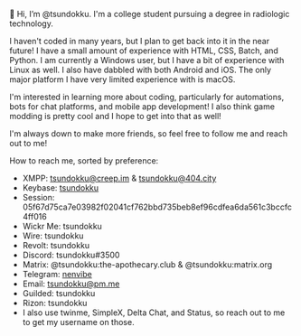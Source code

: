 👋 Hi, I’m @tsundokku. I'm a college student pursuing a degree in radiologic technology.

I haven't coded in many years, but I plan to get back into it in the near future! I have a small amount of experience with HTML, CSS, Batch, and Python. I am currently a Windows user, but I have a bit of experience with Linux as well. I also have dabbled with both Android and iOS. The only major platform I have very limited experience with is macOS.

I'm interested in learning more about coding, particularly for automations, bots for chat platforms, and mobile app development! I also think game modding is pretty cool and I hope to get into that as well!

I'm always down to make more friends, so feel free to follow me and reach out to me!

How to reach me, sorted by preference:
- XMPP: tsundokku@creep.im & tsundokku@404.city
- Keybase: [tsundokku](https://keybase.io/tsundokku)
- Session: 05f67d75ca7e03982f02041cf762bbd735beb8ef96cdfea6da561c3bccfc4ff016
- Wickr Me: tsundokku
- Wire: tsundokku
- Revolt: tsundokku
- Discord: tsundokku#3500
- Matrix: @tsundokku:the-apothecary.club & @tsundokku:matrix.org
- Telegram: [nenvibe](https://t.me/nenvibe)
- Email: tsundokku@pm.me
- Guilded: tsundokku
- Rizon: tsundokku
- I also use twinme, SimpleX, Delta Chat, and Status, so reach out to me to get my username on those.
<!---- 👀 I’m interested in ...
- 🌱 I’m currently learning ...
- 💞️ I’m looking to collaborate on ...
- 📫 How to reach me ...
--->
<!---
tsundokku/tsundokku is a ✨ special ✨ repository because its `README.md` (this file) appears on your GitHub profile.
You can click the Preview link to take a look at your changes.
--->
